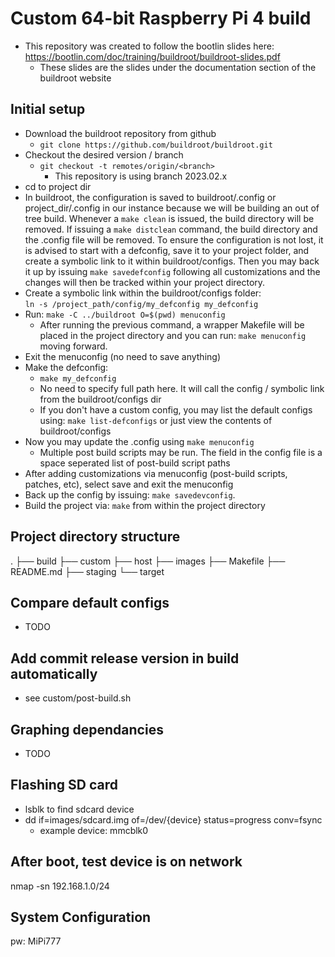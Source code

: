 # Custom 64-bit Raspberry Pi 4 build

- This repository was created to follow the bootlin slides here: https://bootlin.com/doc/training/buildroot/buildroot-slides.pdf
  - These slides are the slides under the documentation section of the buildroot website

## Initial setup

- Download the buildroot repository from github
  - `git clone https://github.com/buildroot/buildroot.git`
- Checkout the desired version / branch
  - `git checkout -t remotes/origin/<branch>`
    - This repository is using branch 2023.02.x
- cd to project dir
- In buildroot, the configuration is saved to buildroot/.config or project_dir/.config in our instance because we will be building an out of tree build. Whenever a `make clean` is issued, the build directory will be removed. If issuing a `make distclean` command, the build directory and the .config file will be removed. To ensure the configuration is not lost, it is advised to start with a defconfig, save it to your project folder, and create a symbolic link to it within buildroot/configs. Then you may back it up by issuing `make savedefconfig` following all customizations and the changes will then be tracked within your project directory.
- Create a symbolic link within the buildroot/configs folder: <br>`ln -s /project_path/config/my_defconfig my_defconfig`
- Run: `make -C ../buildroot O=$(pwd) menuconfig` <br>
  - After running the previous command, a wrapper Makefile will be placed in the project directory and you can run: `make menuconfig` moving forward.
- Exit the menuconfig (no need to save anything)
- Make the defconfig:
  - `make my_defconfig`<br>
  - No need to specify full path here. It will call the config / symbolic link from the buildroot/configs dir
  - If you don't have a custom config, you may list the default configs using: `make list-defconfigs` or just view the contents of buildroot/configs
- Now you may update the .config using `make menuconfig`<br>
  - Multiple post build scripts may be run. The field in the config file is a space seperated list of post-build script paths
- After adding customizations via menuconfig (post-build scripts, patches, etc), select save and exit the menuconfig
- Back up the config by issuing: `make savedevconfig`.
- Build the project via: `make` from within the project directory

## Project directory structure

.
├── build
├── custom
├── host
├── images
├── Makefile
├── README.md
├── staging
└── target

## Compare default configs

- TODO

## Add commit release version in build automatically

- see custom/post-build.sh

## Graphing dependancies

- TODO

## Flashing SD card

- lsblk to find sdcard device
- dd if=images/sdcard.img of=/dev/{device} status=progress conv=fsync
  - example device: mmcblk0

## After boot, test device is on network

nmap -sn 192.168.1.0/24

## System Configuration

pw: MiPi777

